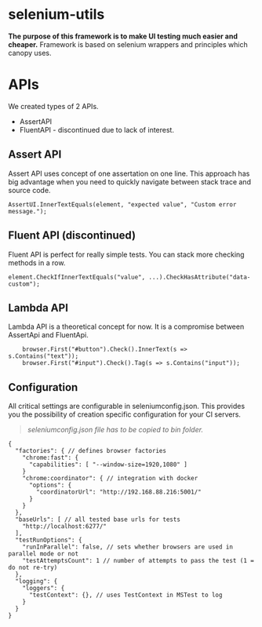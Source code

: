 # selenium-utils
**The purpose of this framework is to make UI testing much easier and cheaper.**
Framework is based on selenium wrappers and principles which canopy uses. 



# APIs

We created types of 2 APIs. 
 - AssertAPI
 - FluentAPI - discontinued due to lack of interest.

 ## Assert API
 Assert API uses concept of one assertation on one line. This approach has big  advantage when you need to quickly navigate between stack trace and source code. 
  
 ```
 AssertUI.InnerTextEquals(element, "expected value", "Custom error message.");
 ``` 

## Fluent API (discontinued)
Fluent API is perfect for really simple tests. You can stack more checking methods in a row. 

```
element.CheckIfInnerTextEquals("value", ...).CheckHasAttribute("data-custom");
```

## Lambda API 
Lambda API is a theoretical concept for now. It is a compromise between AssertApi and FluentApi. 

```
    browser.First("#button").Check().InnerText(s => s.Contains("text"));
    browser.First("#input").Check().Tag(s => s.Contains("input"));
```

## Configuration
All critical settings are configurable in seleniumconfig.json. This provides you the possibility of creation specific configuration for your CI servers.  

> *seleniumconfig.json file has to be copied to bin folder.*

```
{
  "factories": { // defines browser factories
    "chrome:fast": {
      "capabilities": [ "--window-size=1920,1080" ]
    }
    "chrome:coordinator": { // integration with docker
      "options": {
        "coordinatorUrl": "http://192.168.88.216:5001/"
      }
    }
  },
  "baseUrls": [ // all tested base urls for tests
    "http://localhost:6277/"
  ],
  "testRunOptions": {
    "runInParallel": false, // sets whether browsers are used in parallel mode or not
    "testAttemptsCount": 1 // number of attempts to pass the test (1 = do not re-try) 
  },
  "logging": {
    "loggers": {
      "testContext": {}, // uses TestContext in MSTest to log 
    }
  }
}
```
